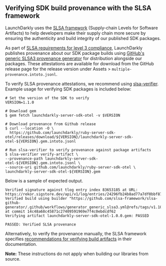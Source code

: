 ## Verifying SDK build provenance with the SLSA framework

LaunchDarkly uses the [SLSA framework](https://slsa.dev/spec/v1.0/about) (Supply-chain Levels for Software Artifacts) to help developers make their supply chain more secure by ensuring the authenticity and build integrity of our published SDK packages.

As part of [SLSA requirements for level 3 compliance](https://slsa.dev/spec/v1.0/requirements), LaunchDarkly publishes provenance about our SDK package builds using [GitHub's generic SLSA3 provenance generator](https://github.com/slsa-framework/slsa-github-generator/blob/main/internal/builders/generic/README.md#generation-of-slsa3-provenance-for-arbitrary-projects) for distribution alongside our packages. These attestations are available for download from the GitHub release page for the release version under Assets > `multiple-provenance.intoto.jsonl`.

To verify SLSA provenance attestations, we recommend using [slsa-verifier](https://github.com/slsa-framework/slsa-verifier). Example usage for verifying SDK packages is included below:

<!-- x-release-please-start-version -->
```
# Set the version of the SDK to verify
VERSION=1.1.0
```
<!-- x-release-please-end -->

```
# Download gem
$ gem fetch launchdarkly-server-sdk-otel -v $VERSION

# Download provenance from Github release
$ curl --location -O \
  https://github.com/launchdarkly/ruby-server-sdk-otel/releases/download/${VERSION}/launchdarkly-server-sdk-otel-${VERSION}.gem.intoto.jsonl

# Run slsa-verifier to verify provenance against package artifacts 
$ slsa-verifier verify-artifact \
--provenance-path launchdarkly-server-sdk-otel-${VERSION}.gem.intoto.jsonl \
--source-uri github.com/launchdarkly/ruby-server-sdk-otel \
launchdarkly-server-sdk-otel-${VERSION}.gem
```

Below is a sample of expected output.

```
Verified signature against tlog entry index 83653185 at URL: https://rekor.sigstore.dev/api/v1/log/entries/24296fb24b8ad77a7df0bbf87a7d5fcaafa551a2101d9f993d251a56a918bb113e81d2c575dc7e25
Verified build using builder "https://github.com/slsa-framework/slsa-github-generator/.github/workflows/generator_generic_slsa3.yml@refs/tags/v1.10.0" at commit 14c48a68c45871c27409591969e7f4c0ebdcdf62
Verifying artifact launchdarkly-server-sdk-otel-1.0.0.gem: PASSED

PASSED: Verified SLSA provenance
```

Alternatively, to verify the provenance manually, the SLSA framework specifies [recommendations for verifying build artifacts](https://slsa.dev/spec/v1.0/verifying-artifacts) in their documentation.

**Note:** These instructions do not apply when building our libraries from source. 
